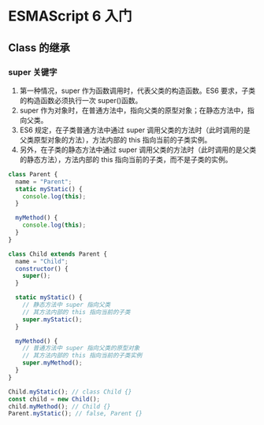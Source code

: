 # ESMAScript 6 入门

## Class 的继承

### super 关键字

1. 第一种情况，super 作为函数调用时，代表父类的构造函数。ES6 要求，子类的构造函数必须执行一次 super()函数。
2. super 作为对象时，在普通方法中，指向父类的原型对象；在静态方法中，指向父类。
3. ES6 规定，在子类普通方法中通过 super 调用父类的方法时（此时调用的是父类原型对象的方法），方法内部的 this 指向当前的子类实例。
4. 另外，在子类的静态方法中通过 super 调用父类的方法时（此时调用的是父类的静态方法），方法内部的 this 指向当前的子类，而不是子类的实例。

```js
class Parent {
  name = "Parent";
  static myStatic() {
    console.log(this);
  }

  myMethod() {
    console.log(this);
  }
}

class Child extends Parent {
  name = "Child";
  constructor() {
    super();
  }

  static myStatic() {
    // 静态方法中 super 指向父类
    // 其方法内部的 this 指向当前的子类
    super.myStatic();
  }

  myMethod() {
    // 普通方法中 super 指向父类的原型对象
    // 其方法内部的 this 指向当前的子类实例
    super.myMethod();
  }
}

Child.myStatic(); // class Child {}
const child = new Child();
child.myMethod(); // Child {}
Parent.myStatic(); // false, Parent {}
```
